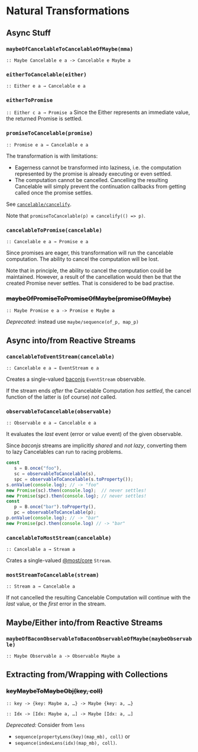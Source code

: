 Natural Transformations
=======================
 
Async Stuff
-----------

### `maybeOfCancelableToCancelableOfMaybe(mma)`
`:: Maybe Cancelable e a -> Cancelable e Maybe a`

### `eitherToCancelable(either)`
`:: Either e a → Cancelable e a`

### `eitherToPromise`
`:: Either c a → Promise a`
Since the Either represents an immediate value, the returned Promise is settled.

### `promiseToCancelable(promise)`
`:: Promise e a → Cancelable e a`

The transformation is with limitations:
- Eagerness cannot be transformed into laziness, i.e. the computation represented by the promise is already executing or even settled.
- The computation cannot be cancelled. Cancelling the resulting Cancelable will simply prevent the continuation callbacks from getting called once the promise settles.

See [`cancelable/cancelify`](cancelable.md#cancelifyf). 

Note that `promiseToCancelable(p) ≡ cancelify(() => p)`.

### `cancelableToPromise(cancelable)`
`:: Cancelable e a → Promise e a`

Since promises are eager, this transformation will run the cancelable computation. The ability to cancel the computation will be lost.

Note that in principle, the ability to cancel the computation could be maintained. However, a result of the cancellation would then be that the created Promise never settles. That is considered to be bad practise.

### ~~maybeOfPromiseToPromiseOfMaybe(promiseOfMaybe)~~ 
`:: Maybe Promise e a -> Promise e Maybe a`

*Deprecated:* instead use `maybe/sequence(of_p, map_p)`

Async into/from Reactive Streams
--------------------------------

### `cancelableToEventStream(cancelable)`
`:: Cancelable e a → EventStream e a`

Creates a single-valued [baconjs](http://baconjs.github.io) `EventStream` observable.

If the stream ends *after* the Cancelable Computation *has settled*, the cancel function of the latter is (of course) *not* called.

### `observableToCancelable(observable)`
`:: Observable e a → Cancelable e a`

It evaluates the *last* event (error or value event) of the given observable.

Since *baconjs* streams are implicitly *shared* and *not lazy*, converting them to lazy Cancelables can run to racing problems. 

```javascript
const 
   s = B.once("foo"),
   sc = observableToCancelable(s),
   spc = observableToCancelable(s.toProperty());
s.onValue(console.log); // -> "foo"
new Promise(sc).then(console.log);  // never settles!
new Promise(spc).then(console.log); // never settles!
const 
   p = B.once("bar").toProperty(),
   pc = observableToCancelable(p);
p.onValue(console.log); // -> "bar"
new Promise(pc).then(console.log) // -> "bar"
```

### `cancelableToMostStream(cancelable)`
`:: Cancelable a → Stream a`

Crates a single-valued [@most/core](https://mostcore.readthedocs.io/en/latest/index.html) `Stream`.

### `mostStreamToCancelable(stream)`
`:: Stream a → Cancelable a`

If not cancelled the resulting Cancelable Computation will continue with the *last* value, or the *first* error in the stream.

Maybe/Either into/from Reactive Streams
---------------------------------------

### `maybeOfBaconObservableToBaconObservableOfMaybe(maybeObservable)`
`:: Maybe Observable a -> Observable Maybe a`

Extracting from/Wrapping with Collections
-----------------------------------------

### ~~keyMaybeToMaybeObj(key, coll)~~
`:: key -> {key: Maybe a, …} -> Maybe {key: a, …}`

`:: Idx -> [Idx: Maybe a, …] -> Maybe [Idx: a, …]`

*Deprecated:* Consider from `lens`

- `sequence(propertyLens(key)(map_mb), coll)` or
- `sequence(indexLens(idx)(map_mb), coll)`.
